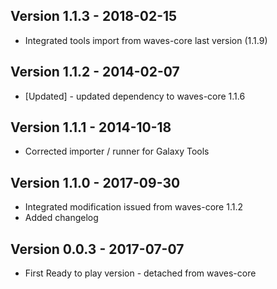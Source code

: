 Version 1.1.3 - 2018-02-15
--------------------------

- Integrated tools import from waves-core last version (1.1.9)

Version 1.1.2 - 2014-02-07
--------------------------

- [Updated] - updated dependency to waves-core 1.1.6

Version 1.1.1 - 2014-10-18
--------------------------

- Corrected importer / runner for Galaxy Tools


Version 1.1.0 - 2017-09-30
--------------------------

- Integrated modification issued from waves-core 1.1.2
- Added changelog


Version 0.0.3 - 2017-07-07
--------------------------

- First Ready to play version - detached from waves-core

